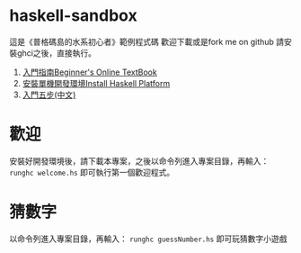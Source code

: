 # haskell-sandbox
這是《普格碼島的水系初心者》範例程式碼
歡迎下載或是fork me on github
請安裝ghci之後，直接執行。

1. [入門指南Beginner's Online TextBook ](http://learnyouahaskell.com/chapters)
2. [安裝單機開發環境Install Haskell Platform](https://www.haskell.org/platform/)
3. [入門五步(中文)](https://wiki.haskell.org/Tw/Haskell%E5%85%A5%E9%96%80%E7%9A%845%E5%80%8B%E6%AD%A5%E9%A9%9F)

# 歡迎
安裝好開發環境後，請下載本專案，之後以命令列進入專案目錄，再輸入：
```runghc welcome.hs```
即可執行第一個歡迎程式。

# 猜數字
以命令列進入專案目錄，再輸入：
```runghc guessNumber.hs```
即可玩猜數字小遊戲
